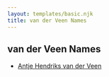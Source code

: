 ```yaml
---
layout: templates/basic.njk
title: van der Veen Names
---
```

## van der Veen Names
- [Antje Hendriks van der Veen](/people/4/48633974)